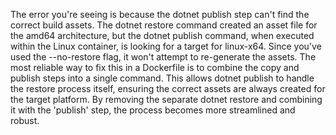 The error you're seeing is because the dotnet publish step can't find the correct build assets. The dotnet restore command created an asset file for the amd64 architecture, but the dotnet publish command, when executed within the Linux container, is looking for a target for linux-x64. Since you've used the --no-restore flag, it won't attempt to re-generate the assets.
The most reliable way to fix this in a Dockerfile is to combine the copy and publish steps into a single command. This allows dotnet publish to handle the restore process itself, ensuring the correct assets are always created for the target platform. By removing the separate dotnet restore and combining it with the 'publish' step, the process becomes more streamlined and robust.
